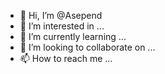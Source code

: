 - 👋 Hi, I’m @Asepend
- 👀 I’m interested in ...
- 🌱 I’m currently learning ...
- 💞️ I’m looking to collaborate on ...
- 📫 How to reach me ...

<!---
Asepend/Asepend is a ✨ special ✨ repository because its `README.md` (this file) appears on your GitHub profile.
You can click the Preview link to take a look at your changes.
--->
